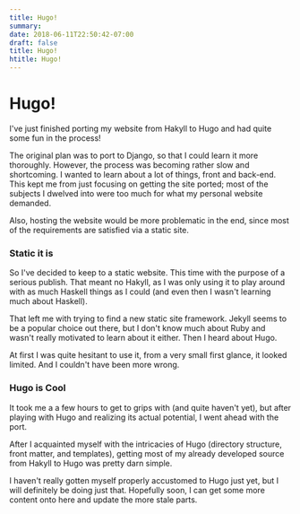 ```yaml
---
title: Hugo!
summary:
date: 2018-06-11T22:50:42-07:00
draft: false
title: Hugo!
htitle: Hugo!
---
```


# Hugo!

I've just finished porting my website from Hakyll to Hugo and had quite some fun
in the process!

The original plan was to port to Django, so that I could learn it more 
thoroughly. However, the process was becoming rather slow and shortcoming. I
wanted to learn about a lot of things, front and back-end. This kept me from
just focusing on getting the site ported; most of the subjects I dwelved
into were too much for what my personal website demanded.

Also, hosting the website would be more problematic in the end,
since most of the requirements are satisfied via a static site.

### Static it is

So I've decided to keep to a static website. This time with the purpose of a
serious publish. That meant no Hakyll, as I was only using it to play around
with as much Haskell things as I could (and even then I wasn't learning much
about Haskell).

That left me with trying to find a new static site framework. Jekyll seems to be
a popular choice out there, but I don't know much about Ruby and wasn't really
motivated to learn about it either. Then I heard about Hugo.

At first I was quite hesitant to use it, from a very small first glance, it
looked limited. And I couldn't have been more wrong.

### Hugo is Cool

It took me a a few hours to get to grips with (and quite haven't yet), but
after playing with Hugo and realizing its actual potential, I went ahead with
the port.

After I acquainted myself with the intricacies of Hugo (directory structure, 
front matter, and templates), getting most of my already developed source from
Hakyll to Hugo was pretty darn simple.

I haven't really gotten myself properly accustomed to Hugo just yet, but I will
definitely be doing just that. Hopefully soon, I can get some more content onto
here and update the more stale parts.


